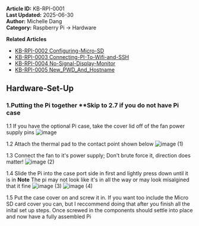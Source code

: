 **Article ID:** KB-RPI-0001  
**Last Updated:** 2025-06-30  
**Author:** Michelle Dang   
**Category:** Raspberry Pi → Hardware  

**Related Articles**
- [KB-RPI-0002 Configuring-Micro-SD](https://github.com/MichelleD720/raspberrypi-setup-guide/blob/main/Configuring-Micro-SD.md)
- [KB-RPI-0003 Connecting-PI-To-Wifi-and-SSH](https://github.com/MichelleD720/raspberrypi-setup-guide/blob/main/Connecting-PI-To-Wifi-and-SSH.md)
- [KB-RPI-0004 No-Signal-Display-Monitor](https://github.com/MichelleD720/raspberrypi-setup-guide/blob/main/No-Signal-Display-Monitor.md)
- [KB-RPI-0005 New_PWD_And_Hostname](https://github.com/MichelleD720/raspberrypi-setup-guide/edit/main/New_PWD_And_Hostname.md)

## Hardware-Set-Up

### 1.Putting the Pi together **Skip to 2.7 if you do not have Pi case
1.1 If you have the optional Pi case, take the cover lid off of the fan power supply pins 
![image](https://github.com/user-attachments/assets/e2a7c8c0-aefd-4107-a07a-f49af144a980)

1.2 Attach the thermal pad to the contact point shown below 
![image (1)](https://github.com/user-attachments/assets/73fe7a19-0487-48e4-855a-2bb943a105be)

1.3 Connect the fan to it's power supply; Don't brute force it, direction does matter!
![image (2)](https://github.com/user-attachments/assets/f4182a31-4fae-4946-b3e2-1bd354e9490a)

1.4 Slide the Pi into the case port side in first and lightly press down until it is in
**Note** The pi may not look like it's in all the way or may look misalgined that it fine
![image (3)](https://github.com/user-attachments/assets/6209ecd0-1743-4239-9bc1-488517d0071d)
![image (4)](https://github.com/user-attachments/assets/81bf80fc-f1a8-4422-93c7-f9a7a3c0a1c6)

1.5 Put the case cover on and screw it in. If you want too include the Micro SD card cover you can, but I reccommend doing that after you finish all the inital set up steps. Once screwed in the components should settle into  place and now have a fully assembled Pi
